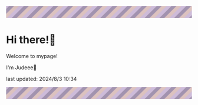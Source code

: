 <!-- Header image -->
<img src="./pokemon/pokemon_7.png" width="1000">

# Hi there!👋

Welcome to mypage!

I'm Judeee🐷

last updated: 2024/8/3 10:34

<!-- Footer image -->
<img src="./pokemon/pokemon_7.png" width="1000">
